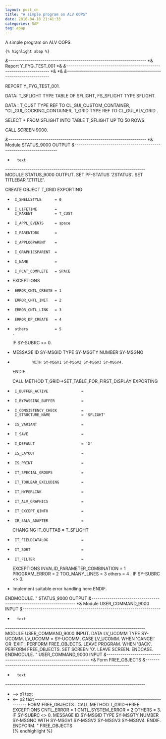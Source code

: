 ```yaml
---
layout: post_cn
title: "A simple program on ALV OOPS"
date: 2016-04-18 21:41:33
categories: SAP
tag: abap
---
```


A simple program on ALV OOPS.

	{% highlight abap %}
	
*&---------------------------------------------------------------------*
*& Report  Y_FYG_TEST_001
*&
*&---------------------------------------------------------------------*
*&
*&
*&---------------------------------------------------------------------*

REPORT Y_FYG_TEST_001.

DATA:
  T_SFLIGHT TYPE TABLE OF SFLIGHT,
  FS_SFLIGHT TYPE SFLIGHT.

DATA :
  T_CUST TYPE REF TO CL_GUI_CUSTOM_CONTAINER, "CL_GUI_DOCKING_CONTAINER,
  T_GRID TYPE REF TO CL_GUI_ALV_GRID .


SELECT * FROM SFLIGHT INTO TABLE T_SFLIGHT UP TO 50 ROWS.

CALL SCREEN 9000.


*&---------------------------------------------------------------------*
*&      Module  STATUS_9000  OUTPUT
*&---------------------------------------------------------------------*
*       text
*----------------------------------------------------------------------*
MODULE STATUS_9000 OUTPUT.
  SET PF-STATUS 'ZSTATUS'.
  SET TITLEBAR 'ZTITLE'.

 CREATE OBJECT T_GRID
     EXPORTING
*      I_SHELLSTYLE      = 0
*      I_LIFETIME        =
       I_PARENT          = T_CUST
*      I_APPL_EVENTS     = space
*      I_PARENTDBG       =
*      I_APPLOGPARENT    =
*      I_GRAPHICSPARENT  =
*      I_NAME            =
*      I_FCAT_COMPLETE   = SPACE
*    EXCEPTIONS
*      ERROR_CNTL_CREATE = 1
*      ERROR_CNTL_INIT   = 2
*      ERROR_CNTL_LINK   = 3
*      ERROR_DP_CREATE   = 4
*      others            = 5
      .
  IF SY-SUBRC <> 0.
*   MESSAGE ID SY-MSGID TYPE SY-MSGTY NUMBER SY-MSGNO
*              WITH SY-MSGV1 SY-MSGV2 SY-MSGV3 SY-MSGV4.
  ENDIF.

  CALL METHOD T_GRID->SET_TABLE_FOR_FIRST_DISPLAY
     EXPORTING
*      I_BUFFER_ACTIVE               =
*      I_BYPASSING_BUFFER            =
*      I_CONSISTENCY_CHECK           =
       I_STRUCTURE_NAME              = 'SFLIGHT'
*      IS_VARIANT                    =
*      I_SAVE                        =
*      I_DEFAULT                     = 'X'
*      IS_LAYOUT                     =
*      IS_PRINT                      =
*      IT_SPECIAL_GROUPS             =
*      IT_TOOLBAR_EXCLUDING          =
*      IT_HYPERLINK                  =
*      IT_ALV_GRAPHICS               =
*      IT_EXCEPT_QINFO               =
*      IR_SALV_ADAPTER               =
    CHANGING
      IT_OUTTAB                     = T_SFLIGHT
*      IT_FIELDCATALOG               =
*      IT_SORT                       =
*      IT_FILTER                     =
     EXCEPTIONS
       INVALID_PARAMETER_COMBINATION = 1
       PROGRAM_ERROR                 = 2
       TOO_MANY_LINES                = 3
       others                        = 4
          .
  IF SY-SUBRC <> 0.
*   Implement suitable error handling here
  ENDIF.

ENDMODULE.                 " STATUS_9000  OUTPUT
*&---------------------------------------------------------------------*
*&      Module  USER_COMMAND_9000  INPUT
*&---------------------------------------------------------------------*
*       text
*----------------------------------------------------------------------*
MODULE USER_COMMAND_9000 INPUT.
  DATA LV_UCOMM TYPE SY-UCOMM.
  LV_UCOMM = SY-UCOMM.
  CASE LV_UCOMM.
    WHEN 'CANCEl' OR 'EXIT'.
      PERFORM FREE_OBJECTS.
      LEAVE PROGRAM.
    WHEN 'BACK'.
      PERFORM FREE_OBJECTS.
      SET SCREEN '0'.
      LEAVE SCREEN.
  ENDCASE.
ENDMODULE.                 " USER_COMMAND_9000  INPUT
*&---------------------------------------------------------------------*
*&      Form  FREE_OBJECTS
*&---------------------------------------------------------------------*
*       text
*----------------------------------------------------------------------*
*  -->  p1        text
*  <--  p2        text
*----------------------------------------------------------------------*
FORM FREE_OBJECTS .
  CALL METHOD T_GRID->FREE
    EXCEPTIONS
      CNTL_ERROR        = 1
      CNTL_SYSTEM_ERROR = 2
      OTHERS            = 3.
  IF SY-SUBRC <> 0.
    MESSAGE ID SY-MSGID TYPE SY-MSGTY NUMBER SY-MSGNO
               WITH SY-MSGV1 SY-MSGV2 SY-MSGV3 SY-MSGV4.
  ENDIF.
ENDFORM.                    " FREE_OBJECTS	
	{% endhighlight %}

